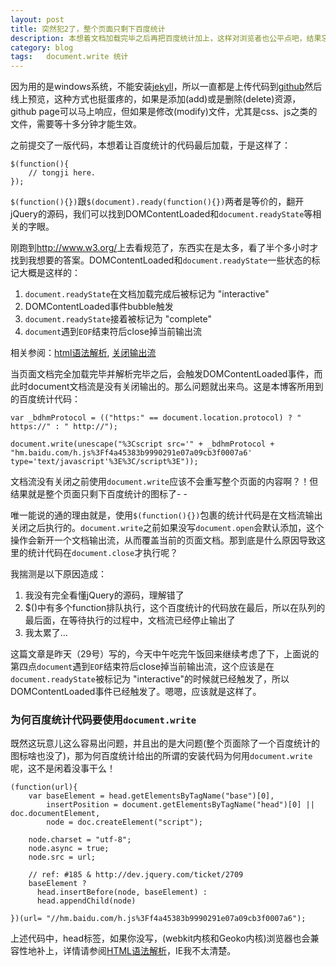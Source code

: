 ```yaml
---
layout: post
title: 突然犯2了，整个页面只剩下百度统计
description: 本想着文档加载完毕之后再把百度统计加上，这样对浏览者也公平点吧，结果忘了document流已经关闭了，而百度统计里头有一个二货document.write，哎...
category: blog
tags:   document.write 统计
---
```


因为用的是windows系统，不能安装[jekyll][1]，所以一直都是上传代码到[github][2]然后线上预览，这种方式也挺蛋疼的，如果是添加(add)或是删除(delete)资源，github page可以马上响应，但如果是修改(modify)文件，尤其是css、js之类的文件，需要等十多分钟才能生效。

之前提交了一版代码，本想着让百度统计的代码最后加载，于是这样了：

	$(function(){
		// tongji here.
	});

`$(function(){})`跟`$(document).ready(function(){})`两者是等价的，翻开jQuery的源码，我们可以找到DOMContentLoaded和`document.readyState`等相关的字眼。

刚跑到<http://www.w3.org/>上去看规范了，东西实在是太多，看了半个多小时才找到我想要的答案。DOMContentLoaded和`document.readyState`一些状态的标记大概是这样的：
	
1. `document.readyState`在文档加载完成后被标记为 "interactive"
2. DOMContentLoaded事件bubble触发
3. `document.readyState`接着被标记为 "complete"
4. `document`遇到`EOF`结束符后close掉当前输出流

相关参阅：[html语法解析][3],  [关闭输出流][4]


当页面文档完全加载完毕并解析完毕之后，会触发DOMContentLoaded事件，而此时document文档流是没有关闭输出的。那么问题就出来鸟。这是本博客所用到的百度统计代码：

	var _bdhmProtocol = (("https:" == document.location.protocol) ? " https://" : " http://");

	document.write(unescape("%3Cscript src='" + _bdhmProtocol + 
	"hm.baidu.com/h.js%3Ff4a45383b9990291e07a09cb3f0007a6' type='text/javascript'%3E%3C/script%3E"));

文档流没有关闭之前使用`document.write`应该不会重写整个页面的内容啊？！但结果就是整个页面只剩下百度统计的图标了- -

唯一能说的通的理由就是，使用`$(function(){})`包裹的统计代码是在文档流输出关闭之后执行的。`document.write`之前如果没写`document.open`会默认添加，这个操作会新开一个文档输出流，从而覆盖当前的页面文档。那到底是什么原因导致这里的统计代码在`document.close`才执行呢？

我揣测是以下原因造成：

1. 我没有完全看懂jQuery的源码，理解错了
2. $()中有多个function排队执行，这个百度统计的代码放在最后，所以在队列的最后面，在等待执行的过程中，文档流已经停止输出了
3. 我太累了...

	
 这篇文章是昨天（29号）写的，今天中午吃完午饭回来继续考虑了下，上面说的第四点`document`遇到`EOF`结束符后close掉当前输出流，这个应该是在`document.readyState`被标记为 "interactive"的时候就已经触发了，所以DOMContentLoaded事件已经触发了。嗯嗯，应该就是这样了。

  



### 为何百度统计代码要使用`document.write`

既然这玩意儿这么容易出问题，并且出的是大问题(整个页面除了一个百度统计的图标啥也没了)，那为何百度统计给出的所谓的安装代码为何用`document.write`呢，这不是闲着没事干么！

	(function(url){
		var baseElement = head.getElementsByTagName("base")[0],
			insertPosition = document.getElementsByTagName("head")[0] || doc.documentElement,
			node = doc.createElement("script");

		node.charset = "utf-8";
		node.async = true;
		node.src = url;

		// ref: #185 & http://dev.jquery.com/ticket/2709
		baseElement ?
	      head.insertBefore(node, baseElement) :
	      head.appendChild(node)

	})(url= "//hm.baidu.com/h.js%3Ff4a45383b9990291e07a09cb3f0007a6");

上述代码中，head标签，如果你没写，(webkit内核和Geoko内核)浏览器也会兼容性地补上，详情请参阅[HTML语法解析][3]，IE我不太清楚。

[1]: http://jekyllrb.com "jekyll"
[2]: https://github.com/barretlee/barretlee.github.io "Barret Lee's github"
[3]: http://www.w3.org/TR/html5/syntax.html#the-end  "HTML语法解析"
[4]: http://www.w3.org/TR/html5/dom.html#closing-the-input-stream "document.close()"